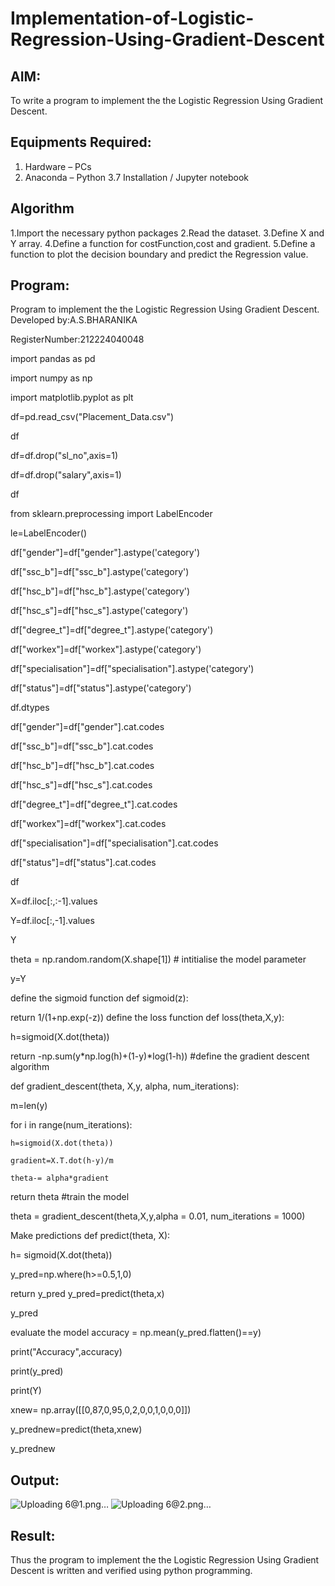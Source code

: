 # Implementation-of-Logistic-Regression-Using-Gradient-Descent

## AIM:
To write a program to implement the the Logistic Regression Using Gradient Descent.

## Equipments Required:
1. Hardware – PCs
2. Anaconda – Python 3.7 Installation / Jupyter notebook

## Algorithm
1.Import the necessary python packages
2.Read the dataset.
3.Define X and Y array.
4.Define a function for costFunction,cost and gradient.
5.Define a function to plot the decision boundary and predict the Regression value.

## Program:
Program to implement the the Logistic Regression Using Gradient Descent.
Developed by:A.S.BHARANIKA

RegisterNumber:212224040048 

import pandas as pd

import numpy as np

import matplotlib.pyplot as plt

df=pd.read_csv("Placement_Data.csv")

df

df=df.drop("sl_no",axis=1)

df=df.drop("salary",axis=1)

df

from sklearn.preprocessing import LabelEncoder

le=LabelEncoder()

df["gender"]=df["gender"].astype('category')

df["ssc_b"]=df["ssc_b"].astype('category')

df["hsc_b"]=df["hsc_b"].astype('category')

df["hsc_s"]=df["hsc_s"].astype('category')

df["degree_t"]=df["degree_t"].astype('category')

df["workex"]=df["workex"].astype('category')

df["specialisation"]=df["specialisation"].astype('category')

df["status"]=df["status"].astype('category')

df.dtypes

df["gender"]=df["gender"].cat.codes

df["ssc_b"]=df["ssc_b"].cat.codes

df["hsc_b"]=df["hsc_b"].cat.codes

df["hsc_s"]=df["hsc_s"].cat.codes

df["degree_t"]=df["degree_t"].cat.codes

df["workex"]=df["workex"].cat.codes

df["specialisation"]=df["specialisation"].cat.codes

df["status"]=df["status"].cat.codes

df

X=df.iloc[:,:-1].values

Y=df.iloc[:,-1].values

Y

theta = np.random.random(X.shape[1]) # intitialise the model parameter

y=Y

define the sigmoid function
def sigmoid(z):

return 1/(1+np.exp(-z))
define the loss function
def loss(theta,X,y):

h=sigmoid(X.dot(theta))

return -np.sum(y*np.log(h)+(1-y)*log(1-h))
#define the gradient descent algorithm

def gradient_descent(theta, X,y, alpha, num_iterations):

m=len(y)

for i in range(num_iterations):

    h=sigmoid(X.dot(theta))
    
    gradient=X.T.dot(h-y)/m
    
    theta-= alpha*gradient
    
return theta
#train the model

theta = gradient_descent(theta,X,y,alpha = 0.01, num_iterations = 1000)

Make predictions
def predict(theta, X):

h= sigmoid(X.dot(theta))

y_pred=np.where(h>=0.5,1,0)

return y_pred
y_pred=predict(theta,x)

y_pred

evaluate the model
accuracy = np.mean(y_pred.flatten()==y)

print("Accuracy",accuracy)

print(y_pred)

print(Y)

xnew= np.array([[0,87,0,95,0,2,0,0,1,0,0,0]])

y_prednew=predict(theta,xnew)

y_prednew


## Output:
![Uploading 6@1.png…]()
![Uploading 6@2.png…]()


## Result:
Thus the program to implement the the Logistic Regression Using Gradient Descent is written and verified using python programming.

